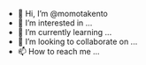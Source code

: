 - 👋 Hi, I’m @momotakento
- 👀 I’m interested in ...
- 🌱 I’m currently learning ...
- 💞️ I’m looking to collaborate on ...
- 📫 How to reach me ...

<!---
momotakento/momotakento is a ✨ special ✨ repository because its `README.md` (this file) appears on your GitHub profile.
You can click the Preview link to take a look at your changes.
--->
